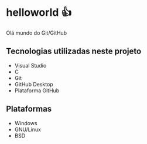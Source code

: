 # helloworld :+1:
 Olá mundo do Git/GitHub

 ## Tecnologias utilizadas neste projeto
- Visual Studio
- C
- Git
- GitHub Desktop
- Plataforma GitHub

## Plataformas
- Windows
- GNU/Linux
- BSD
